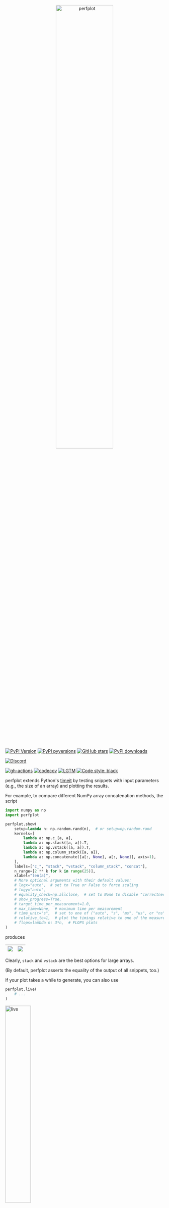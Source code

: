 <p align="center">
  <a href="https://github.com/nschloe/perfplot"><img alt="perfplot" src="https://nschloe.github.io/perfplot/logo-perfplot.svg" width="60%"></a>
</p>

[![PyPi Version](https://img.shields.io/pypi/v/perfplot.svg?style=flat-square)](https://pypi.org/project/perfplot)
[![PyPI pyversions](https://img.shields.io/pypi/pyversions/perfplot.svg?style=flat-square)](https://pypi.org/pypi/perfplot/)
[![GitHub stars](https://img.shields.io/github/stars/nschloe/perfplot.svg?style=flat-square&logo=github&label=Stars&logoColor=white)](https://github.com/nschloe/perfplot)
[![PyPi downloads](https://img.shields.io/pypi/dm/perfplot.svg?style=flat-square)](https://pypistats.org/packages/perfplot)

[![Discord](https://img.shields.io/static/v1?logo=discord&label=chat&message=on%20discord&color=7289da&style=flat-square)](https://discord.gg/hnTJ5MRX2Y)

[![gh-actions](https://img.shields.io/github/workflow/status/nschloe/perfplot/ci?style=flat-square)](https://github.com/nschloe/perfplot/actions?query=workflow%3Aci)
[![codecov](https://img.shields.io/codecov/c/github/nschloe/perfplot.svg?style=flat-square)](https://codecov.io/gh/nschloe/perfplot)
[![LGTM](https://img.shields.io/lgtm/grade/python/github/nschloe/perfplot.svg?style=flat-square)](https://lgtm.com/projects/g/nschloe/perfplot)
[![Code style: black](https://img.shields.io/badge/code%20style-black-000000.svg?style=flat-square)](https://github.com/psf/black)

perfplot extends Python's [timeit](https://docs.python.org/3/library/timeit.html) by
testing snippets with input parameters (e.g., the size of an array) and plotting the
results.

For example, to compare different NumPy array concatenation methods, the script

```python
import numpy as np
import perfplot

perfplot.show(
    setup=lambda n: np.random.rand(n),  # or setup=np.random.rand
    kernels=[
        lambda a: np.c_[a, a],
        lambda a: np.stack([a, a]).T,
        lambda a: np.vstack([a, a]).T,
        lambda a: np.column_stack([a, a]),
        lambda a: np.concatenate([a[:, None], a[:, None]], axis=1),
    ],
    labels=["c_", "stack", "vstack", "column_stack", "concat"],
    n_range=[2 ** k for k in range(25)],
    xlabel="len(a)",
    # More optional arguments with their default values:
    # logx="auto",  # set to True or False to force scaling
    # logy="auto",
    # equality_check=np.allclose,  # set to None to disable "correctness" assertion
    # show_progress=True,
    # target_time_per_measurement=1.0,
    # max_time=None,  # maximum time per measurement
    # time_unit="s",  # set to one of ("auto", "s", "ms", "us", or "ns") to force plot units
    # relative_to=1,  # plot the timings relative to one of the measurements
    # flops=lambda n: 3*n,  # FLOPS plots
)
```

produces

| ![](https://nschloe.github.io/perfplot/concat.svg) | ![](https://nschloe.github.io/perfplot/relative.svg) |
| -------------------------------------------------- | ---------------------------------------------------- |

Clearly, `stack` and `vstack` are the best options for large arrays.

(By default, perfplot asserts the equality of the output of all snippets, too.)

If your plot takes a while to generate, you can also use

<!--pytest-codeblocks:skip-->

```python
perfplot.live(
    # ...
)
```

<img alt="live" src="https://nschloe.github.io/perfplot/live.gif" width="40%">

with the same arguments as above. It will plot the updates live.

Benchmarking and plotting can be separated. This allows multiple plots of the same data,
for example:

<!--pytest-codeblocks:skip-->

```python
out = perfplot.bench(
    # same arguments as above (except the plot-related ones, like time_unit or log*)
)
out.show()
out.save("perf.png", transparent=True, bbox_inches="tight")
```

Other examples:

- [Making a flat list out of list of lists in Python](https://stackoverflow.com/a/45323085/353337)
- [Most efficient way to map function over numpy array](https://stackoverflow.com/a/46470401/353337)
- [numpy: most efficient frequency counts for unique values in an array](https://stackoverflow.com/a/43096495/353337)
- [Most efficient way to reverse a numpy array](https://stackoverflow.com/a/44921013/353337)
- [How to add an extra column to an numpy array](https://stackoverflow.com/a/40218298/353337)
- [Initializing numpy matrix to something other than zero or one](https://stackoverflow.com/a/45006691/353337)

### Installation

perfplot is [available from the Python Package
Index](https://pypi.org/project/perfplot/), so simply do

```
pip install perfplot
```

to install.

### Testing

To run the perfplot unit tests, check out this repository and type

```
tox
```

### License

This software is published under the [GPLv3 license](https://www.gnu.org/licenses/gpl-3.0.en.html).
